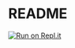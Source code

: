 # README
[![Run on Repl.it](https://repl.it/badge/github/errkk/rails-task)](https://repl.it/github/errkk/rails-task)

